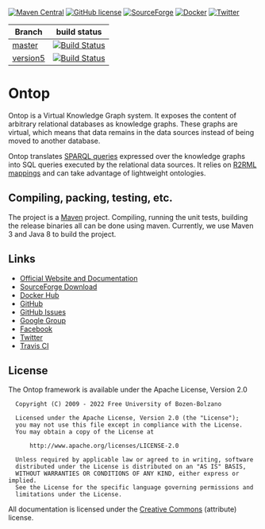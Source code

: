 [![Maven Central](https://img.shields.io/maven-central/v/it.unibz.inf.ontop/ontop.svg)](http://search.maven.org/#search%7Cga%7C1%7Cg%3A%22it.unibz.inf.ontop%22)
[![GitHub license](https://img.shields.io/badge/license-Apache%20License%202.0-blue.svg?style=flat)](http://www.apache.org/licenses/LICENSE-2.0)
[![SourceForge](https://img.shields.io/sourceforge/dm/ontop4obda.svg)](http://sourceforge.net/projects/ontop4obda/files/)
[![Docker](https://img.shields.io/docker/image-size/ontop/ontop?label=ontop%2Fontop)](https://hub.docker.com/r/ontop/ontop)
[![Twitter](https://img.shields.io/twitter/follow/ontop4obda.svg?style=social)](https://twitter.com/ontop4obda)


| Branch    | build status  |
|-----------|---------------|
| [master](https://github.com/ontop/ontop/tree/master)  |[![Build Status](https://github.com/ontop/ontop/actions/workflows/.github/workflows/main.yml/badge.svg?branch=master)](https://github.com/ontop/ontop/actions/)|
| [version5](https://github.com/ontop/ontop/tree/version4) |[![Build Status](https://github.com/ontop/ontop/actions/workflows/.github/workflows/main.yml/badge.svg?branch=version5)](https://github.com/ontop/ontop/actions/)|


Ontop
=====

Ontop is a Virtual Knowledge Graph system.
It exposes the content of arbitrary relational databases as knowledge graphs. These graphs are virtual, which means that data remains in the data sources instead of being moved to another database.

Ontop translates [SPARQL queries](https://www.w3.org/TR/sparql11-query/) expressed over the knowledge graphs into SQL queries executed by the relational data sources. It relies on [R2RML mappings](https://www.w3.org/TR/r2rml/) and can take advantage of lightweight ontologies.

Compiling, packing, testing, etc.
--------------------

The project is a [Maven](http://maven.apache.org/) project. Compiling,
running the unit tests, building the release binaries all can be done
using maven.  Currently, we use Maven 3 and Java 8 to build the
project.


Links
--------------------

- [Official Website and Documentation](https://ontop-vkg.org)
- [SourceForge Download](http://sourceforge.net/projects/ontop4obda/files/)
- [Docker Hub](https://hub.docker.com/r/ontop/ontop-endpoint)
- [GitHub](https://github.com/ontop/ontop/)
- [GitHub Issues](https://github.com/ontop/ontop/issues)
- [Google Group](https://groups.google.com/forum/#!forum/ontop4obda)
- [Facebook](https://www.facebook.com/obdaontop/)
- [Twitter](https://twitter.com/ontop4obda)
- [Travis CI](https://travis-ci.org/ontop/ontop)

License
-------

The Ontop framework is available under the Apache License, Version 2.0

```
  Copyright (C) 2009 - 2022 Free University of Bozen-Bolzano

  Licensed under the Apache License, Version 2.0 (the "License");
  you may not use this file except in compliance with the License.
  You may obtain a copy of the License at

      http://www.apache.org/licenses/LICENSE-2.0

  Unless required by applicable law or agreed to in writing, software
  distributed under the License is distributed on an "AS IS" BASIS,
  WITHOUT WARRANTIES OR CONDITIONS OF ANY KIND, either express or implied.
  See the License for the specific language governing permissions and
  limitations under the License.
```

All documentation is licensed under the
[Creative Commons](http://creativecommons.org/licenses/by/4.0/)
(attribute)  license.
